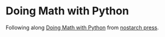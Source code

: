 # Doing Math with Python

Following along [Doing Math with Python](https://doingmathwithpython.github.io/pages/about.html) from [nostarch press](https://nostarch.com/doingmathwithpython).